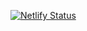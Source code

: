 [![Netlify Status](https://api.netlify.com/api/v1/badges/54ed51af-617f-4b45-82cf-5f58724549bb/deploy-status)](https://app.netlify.com/sites/glittery-biscochitos-6cc5dc/deploys)
